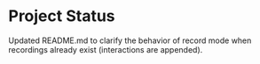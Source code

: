 # Project Status

Updated README.md to clarify the behavior of record mode when recordings already exist (interactions are appended).

